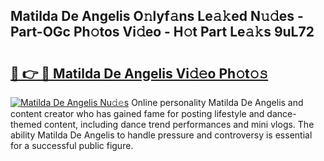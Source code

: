 ## Matilda De Angelis O𝚗lyf𝚊ns Le𝚊𝚔ed N𝚞𝚍es - Part-OGc Ph𝚘tos Vi𝚍eo - H𝚘t Part Le𝚊𝚔s 9uL72

# <h2><a href="http://hf8wbr.feru.top/?c=Matilda+De+Angelis">🔗 👉 🔴 Matilda De Angelis Vi𝚍𝚎o Ph𝚘t𝚘𝚜</a></h2>

[![Matilda De Angelis Nu𝚍𝚎s](https://i.imgur.com/0TWrTi3.gif)](http://hf8wbr.feru.top/?c=Matilda+De+Angelis)
Online personality Matilda De Angelis and content creator who has gained fame for posting lifestyle and dance-themed content, including dance trend performances and mini vlogs. The ability Matilda De Angelis to handle pressure and controversy is essential for a successful public figure. 
